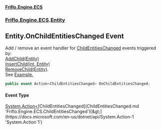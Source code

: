 #### [Friflo.Engine.ECS](index.md 'index')
### [Friflo.Engine.ECS](Friflo.Engine.ECS.md 'Friflo.Engine.ECS').[Entity](Entity.md 'Friflo.Engine.ECS.Entity')

## Entity.OnChildEntitiesChanged Event

Add / remove an event handler for [ChildEntitiesChanged](ChildEntitiesChanged.md 'Friflo.Engine.ECS.ChildEntitiesChanged') events triggered by:<br/>[AddChild(Entity)](Entity.AddChild(Entity).md 'Friflo.Engine.ECS.Entity.AddChild(Friflo.Engine.ECS.Entity)')<br/>[InsertChild(int, Entity)](Entity.InsertChild(int,Entity).md 'Friflo.Engine.ECS.Entity.InsertChild(int, Friflo.Engine.ECS.Entity)')<br/>[RemoveChild(Entity)](Entity.RemoveChild(Entity).md 'Friflo.Engine.ECS.Entity.RemoveChild(Friflo.Engine.ECS.Entity)').<br/>
See <a href="https://github.com/friflo/Friflo.Json.Fliox/wiki/Examples-~-General#event">Example.</a>

```csharp
public event Action<ChildEntitiesChanged> OnChildEntitiesChanged;
```

#### Event Type
[System.Action&lt;](https://docs.microsoft.com/en-us/dotnet/api/System.Action-1 'System.Action`1')[ChildEntitiesChanged](ChildEntitiesChanged.md 'Friflo.Engine.ECS.ChildEntitiesChanged')[&gt;](https://docs.microsoft.com/en-us/dotnet/api/System.Action-1 'System.Action`1')